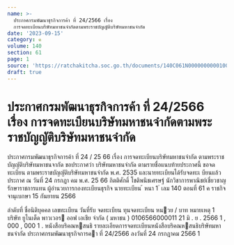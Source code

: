 ```yaml
---
name: >-
  ประกาศกรมพัฒนาธุรกิจการค้า ที่ 24/2566 เรื่อง
  การจดทะเบียนบริษัทมหาชนจำกัดตามพระราชบัญญัติบริษัทมหาชนจำกัด
date: '2023-09-15'
category: ค
volume: 140
section: 61
page: 1
source: 'https://ratchakitcha.soc.go.th/documents/140C061N0000000000100.pdf'
draft: true
---
```


# ประกาศกรมพัฒนาธุรกิจการค้า ที่ 24/2566 เรื่อง การจดทะเบียนบริษัทมหาชนจำกัดตามพระราชบัญญัติบริษัทมหาชนจำกัด

ประกาศกรมพัฒนาธุรกิจการค้า ที่ 24 / 25 66 เรื่อง การจดทะเบียนบริษัทมหาชนจำกัด ตามพระราชบัญญัติบริษัทมหาชนจากัด ขอประกาศว่า บริษัทมหาชนจำกัด ตามรายชื่อแนบท้ายประกาศนี้ ขอจดทะเบียน ตามพระราชบัญญัติบริษัทมหาชนจำกัด พ.ศ. 2535 และนายทะเบียนได้รับจดทะเ บียนแล้ว ประกาศ ณ วันที่ 24 กรกฎา คม พ.ศ. 25 66 กิตติศักดิ์ โชติพนิชเศรษฐ์ นักวิชาการพาณิชย์เชี่ยวชาญ รักษาราชการแทน ผู้อำนวยการกองทะเบียนธุรกิจ นายทะเบียน ้ หนา 1 ่ เลม 140 ตอนที่ 61 ค ราชกิจจานุเบกษา 15 กันยายน 2566

ลําดับที่ ชื่อนิติบุคคล เลขทะเบียน วันที่รับ จดทะเบียน ทุนจดทะเบียน หนวย / บาท หมายเหตุ 1 บริษัท ยูไนเต็ด พาวเวอร ออฟ เอเชีย จํากัด ( มหาชน ) 0106566000011 21 มิ . ย . 2566 1 , 000 , 000 1 . หนังสือบริคณหสนธิ รายละเอียดการจดทะเบียนหนังสือบริคณหสนธิบริษัทมหาชนจํากัด ประกาศกรมพัฒนาธุรกิจการคา ที่ 24/2566 ลงวันที่ 24 กรกฎาคม 2566 1
